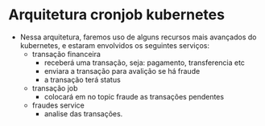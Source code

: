 # Arquitetura cronjob kubernetes
- Nessa arquitetura, faremos uso de alguns recursos mais avançados do kubernetes, e estaram envolvidos os seguintes serviços:
  - transação financeira 
    - receberá uma transação, seja: pagamento, transferencia etc
    - enviara a transação para avalição se há fraude
    - a transação terá status 
  - transação job
    - colocará em no topic fraude as transações pendentes 
  - fraudes service
    - analise das transações.  
